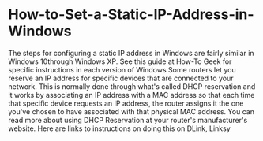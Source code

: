 # How-to-Set-a-Static-IP-Address-in-Windows
The steps for configuring a static IP address in Windows are fairly similar in Windows 10through Windows XP. See this guide at How-To Geek for specific instructions in each version of Windows Some routers let you reserve an IP address for specific devices that are connected to your network. This is normally done through what's called DHCP reservation and it works by associating an IP address with a MAC address so that each time that specific device requests an IP address, the router assigns it the one you've chosen to have associated with that physical MAC address. You can read more about using DHCP Reservation at your router's manufacturer's website. Here are links to instructions on doing this on DLink, Linksy
